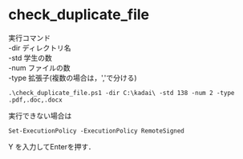 # check_duplicate_file
実行コマンド  
-dir ディレクトリ名  
-std 学生の数  
-num ファイルの数  
-type 拡張子(複数の場合は，','で分ける)
```
.\check_duplicate_file.ps1 -dir C:\kadai\ -std 138 -num 2 -type .pdf,.doc,.docx
```

実行できない場合は
```
Set-ExecutionPolicy -ExecutionPolicy RemoteSigned
```
Y を入力してEnterを押す．
